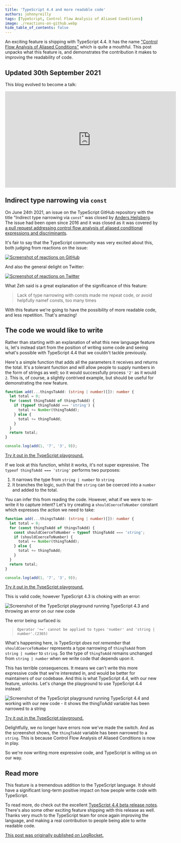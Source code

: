 ```yaml
---
title: 'TypeScript 4.4 and more readable code'
authors: johnnyreilly
tags: [TypeScript, Control Flow Analysis of Aliased Conditions]
image: ./reactions-on-github.webp
hide_table_of_contents: false
---
```


An exciting feature is shipping with TypeScript 4.4. It has the name ["Control Flow Analysis of Aliased Conditions"](https://devblogs.microsoft.com/typescript/announcing-typescript-4-4-beta/#cfa-aliased-conditions) which is quite a mouthful. This post unpacks what this feature is, and demonstrates the contribution it makes to improving the readability of code.

## Updated 30th September 2021

This blog evolved to become a talk:

<iframe width="560" height="315" src="https://www.youtube.com/embed/LxZx3ycrxI0" title="YouTube video player" frameBorder="0" allow="accelerometer; autoplay; clipboard-write; encrypted-media; gyroscope; picture-in-picture" allowFullScreen></iframe>

<!--truncate-->

## Indirect type narrowing via `const`

On June 24th 2021, an issue on the TypeScript GitHub repository with the title "Indirect type narrowing via `const`" was closed by [Anders Hejlsberg](https://www.twitter.com/ahejlsberg). The issue had been open since 2016 and it was closed as it was covered by [a pull request addressing control flow analysis of aliased conditional expressions and discriminants](https://github.com/microsoft/TypeScript/pull/44730).

It's fair to say that the TypeScript community was very excited about this, both judging from reactions on the issue:

[![Screenshot of reactions on GitHub](reactions-on-github.webp)](https://github.com/microsoft/TypeScript/issues/12184#issuecomment-867928408)

And also the general delight on Twitter:

[![Screenshot of reactions on Twitter](reactions-on-twitter.webp)](https://www.twitter.com/johnny_reilly/status/1408162514504933378)

What Zeh said is a great explanation of the significance of this feature:

> Lack of type narrowing with consts made me repeat code, or avoid helpfully namef consts, too many times

With this feature we're going to have the possibility of more readable code, and less repetition. That's amazing!

## The code we would like to write

Rather than starting with an explanation of what this new language feature is, let's instead start from the position of writing some code and seeing what's possible with TypeScript 4.4 that we couldn't tackle previously.

Here's a simple function that adds all the parameters it receives and returns the total. It's a tolerant function and will allow people to supply numbers in the form of strings as well; so it would successfully process `'2'` as it would `2`. This is, of course, a slightly contrived example, but should be useful for demonstrating the new feature.

```ts
function add(...thingsToAdd: (string | number)[]): number {
  let total = 0;
  for (const thingToAdd of thingsToAdd) {
    if (typeof thingToAdd === 'string') {
      total += Number(thingToAdd);
    } else {
      total += thingToAdd;
    }
  }
  return total;
}

console.log(add(1, '7', '3', 9));
```

[Try it out in the TypeScript playground.](https://www.typescriptlang.org/play?ts=4.3.5#code/GYVwdgxgLglg9mABAQwCaoBQDodQBYxgDmAzgCpwCC6AXIhiVAE6FGIA+iYIAtgEYBTJgEoA2gF1hdbvyGIA3gChEKxABsBURFDhRkaxAF5EABgDcy1cDhN6EBI20FiFaqkRxgT1uSrphCpaqqjBeGFAAngAOAp7eLn7uhsmIAOSMLMSpAUrBeao6egYA1MYAcryCTOHORK7+FvkqAL6IAmokAoFNeYX6iKXxdYmNTc1BiOPBTJogTEh9ahbjivZgJHAaWGpwRBhomACMADRpAOypp6kAzJeIAJzCwkA)

If we look at this function, whilst it works, it's not super expressive. The `typeof thingToAdd === 'string'` performs two purposes:

1. It narrows the type from `string | number` to `string`
2. It branches the logic, such that the `string` can be coerced into a `number` and added to the total.

You can infer this from reading the code. However, what if we were to re-write it to capture intent? Let's try creating a `shouldCoerceToNumber` constant which expresses the action we need to take:

```ts
function add(...thingsToAdd: (string | number)[]): number {
  let total = 0;
  for (const thingToAdd of thingsToAdd) {
    const shouldCoerceToNumber = typeof thingToAdd === 'string';
    if (shouldCoerceToNumber) {
      total += Number(thingToAdd);
    } else {
      total += thingToAdd;
    }
  }
  return total;
}

console.log(add(1, '7', '3', 9));
```

[Try it out in the TypeScript playground.](https://www.typescriptlang.org/play?ts=4.3.5#code/GYVwdgxgLglg9mABAQwCaoBQDodQBYxgDmAzgCpwCC6AXIhiVAE6FGIA+iYIAtgEYBTJgEoA2gF1hdbvyGIA3gChEKxABsBURFDhRkaxAF5EABgDcy1cDhN6EBI20FiFaqkRxgT1uSrphCpaqqvZgjiR4cCBqqADCcEIQAhQAcryCtsZQAJ4ADgKe3i5+7oZliADkjCzEFRbBwTBeDJHRcQlMSanpQgFKDQPauvqIANTGabJMGPisrv71gwC+iAJqJAKBgw06egbjRUTzqIsDS0GI58FMmiBMSLv6FueKoSRwGlhqcEQYaJgARgANJUAOwVEEVADMEMQAE5hMIgA)

This is valid code; however TypeScript 4.3 is choking with an error:

![Screenshot of the TypeScript playground running TypeScript 4.3 and throwing an error on our new code](doesnt-work-in-typescript-4-3.png)

The error being surfaced is:

> `Operator '+=' cannot be applied to types 'number' and 'string | number'.(2365)`

What's happening here, is TypeScript _does not remember_ that `shouldCoerceToNumber` represents a type narrowing of `thingToAdd` from `string | number` to `string`. So the type of `thingToAdd` remains unchanged from `string | number` when we write code that depends upon it.

This has terrible consequences. It means we can't write this more expressive code that we're interested in, and would be better for maintainers of our codebase. And this is what TypeScript 4.4, with our new feature, unlocks. Let's change the playground to use TypeScript 4.4 instead:

![Screenshot of the TypeScript playground running TypeScript 4.4 and working with our new code - it shows the `thingToAdd` variable has been narrowed to a `string`](does-work-in-typescript-4-4.png)

[Try it out in the TypeScript playground.](https://www.typescriptlang.org/play?ts=4.4.0-beta#code/GYVwdgxgLglg9mABAQwCaoBQDodQBYxgDmAzgCpwCC6AXIhiVAE6FGIA+iYIAtgEYBTJgEoA2gF1hdbvyGIA3gChEKxABsBURFDhRkaxAF5EABgDcy1cDhN6EBI20FiFaqkRxgT1uSrphCpaqqvZgjiR4cCBqqADCcEIQAhQAcryCtsZQAJ4ADgKe3i5+7oZliADkjCzEFRbBwTBeDJHRcQlMSanpQgFKDQPauvqIANTGabJMGPisrv71gwC+iAJqJAKBgw06egbjRUTzqIsDS0GI58FMmiBMSLv6FueKoSRwGlhqcEQYaJgARgANJUAOwVEEVADMEMQAE5hMIgA)

Delightfully, we no longer have errors now we've made the switch. And as the screenshot shows, the `thingToAdd` variable has been narrowed to a `string`. This is because Control Flow Analysis of Aliased Conditions is now in play.

So we're now writing more expressive code, and TypeScript is willing us on our way.

## Read more

This feature is a tremendous addition to the TypeScript language. It should have a significant long-term positive impact on how people write code with TypeScript.

To read more, do check out the excellent [TypeScript 4.4 beta release notes](https://devblogs.microsoft.com/typescript/announcing-typescript-4-4-beta/#cfa-aliased-conditions). There's also some other exciting feature shipping with this release as well. Thanks very much to the TypeScript team for once again improving the language, and making a real contribution to people being able to write readable code.

[This post was originally published on LogRocket.](https://blog.logrocket.com/typescript-4-4-and-more-readable-code/)
